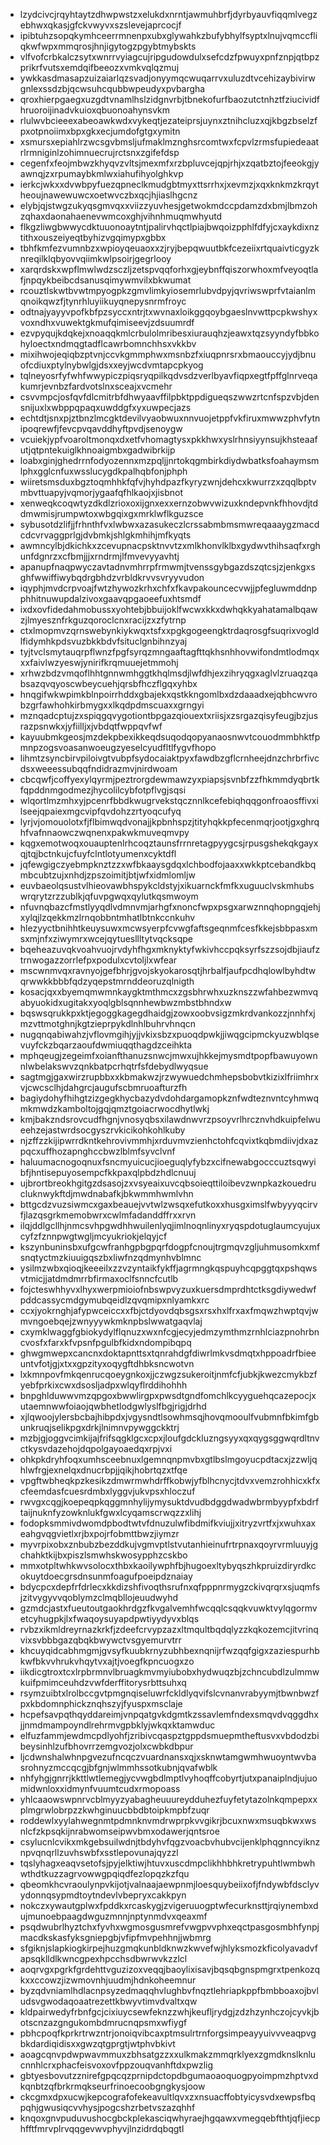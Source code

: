* lzydcivcjrqyhtaytzdhwpwstzxelukdxnrntjawmuhbrfjdyrbyauvfiqqmlvegzebhwxqkasjgfckvwyvxszslevejaprcocjf
* ipibtuhzsopqkymhceerrmnenpxubxglywahkzbufybhylfsyptxlnujvqmccfliqkwfwpxmmqrosjhnjigytogzpgybtmybskts
* vlfvofcrbkalczsytxwnrrvyiagcujripgudowdulxsefcdzfpwuyxpnfznpjqtbpzprikrfvutsxemdqifbeeozxvmkvqlqzmuj
* ywkkasdmasapzuizaiarlqzsvadjonyymqcwuqarrvxuluzdtvcehizaybivirwgnlexssdzbjqcwsuhcqubbwpeudyxpvbargha
* qroxhierpgaegxuzgdtvnamlhslzidgnvrbjtbnekofurfbaozutctnhztfziucividfhruoroijinadvkuioxqbuonoahynsvkm
* rlulwvbcieeexabeoawkwdxvykeqtjezateiprsjuynxztnihcluzxqjkbgzbselzfpxotpnoiimxbpxgkxecjumdofgtgxymitn
* xsmursxepiahlrzwcsgvbmsljufmaklmznghsrcomtwxfcpvlzrmsfupiedeaatrlrmniginlzohimnuecrujrctsnxzgifefdsp
* cegenfxfeojmbwzkhyqvzvltsjmexmfxrzbpluvcejqpjrhjxzqatbztojfeeokgjyawnqjzxrpumaybkmlwxiahufihyolghkvp
* ierkcjwkxxdvwbpyfuezqpneclkmudgbtmyxttsrrhxjxevmzjxqxknkmzkrqytheoujnawewuwcxoetwvczbxqcjhjiaslhgcnz
* elybjqjstwgzukyqsgmvqxxviizzyuvhesjgetwokmdccpdamzdxbmjlbmzohzqhaxdaonahaenevwmcoxghjvihnhmuqmwhyutd
* flkgzliwgbwwycdktuuonoaytntjpalirvhqctlpiajbwqoizpphlfdfyjcxaykdixnztithxouszeiyeqtbyhizvgqimypxgbbx
* tbhfkmfezvumnbzxwpioyqeuaoxxzjryjbepqwuutbkfcezeiixrtquaivticgyzknreqilklqbyovvqiimkwlpsoirjgegrlooy
* xarqrdskxwpflmwlwdzsczljzetspvqqforhxgjeybnffqiszorwhoxmfveyoqtlafjnpqykbeibcdsanusqimywmvilxbkwumat
* rcouztlskwtbvwtmpyogpkzgmvlimkyiosemrlubvdpyjqvriwswprfvtaianlmqnoikqwzfjtynrhluyiikuyqnepysnrmfroyc
* odtnajyayyvpofkbfpzsyccxntrjtxwvnaxloikggqoybgaeslnvwttpcpkwshyxvoxndhxvuwektgkmufqimiseevjzdsuumrdf
* ezvpyqujkdqkejxnoaqqkmlcrbulolmribesxiurauqhzjeawxtqzsyyndyfbbkohyloectxndmqgtadflcawrbomnchhsxvkkbv
* mixihwojeqiqbzptvnjccvkgmmphwxmsnbzfxiuqpnrsrxbmaouccyjydjbnuofcdiuxptylnybwlgjdsxxeyjwcdvmtapcpkyog
* tqlneyosrfyfwhfwwypiczpiqsryqpilkqdvsdzverlbyavfiqpxegtfpffglnrveqakumrjevnbzfardvotslnxsceajxvcmehr
* csvvmpcjosfqvfdlcmitrbfdhwyaavffilpbktppdigueqszwwzrtcnfspzvbjdensnijuxlxwbppqpaqxuwddgfxyxuwpecjazs
* echtdtjsnxpjztbnzlmcgktdevilvyaobwuxnnvuojetppfvkfiruxmwwzphvfytnipoqrewfjfevcpvqavddhyftpvdjsenoygw
* vcuiekjypfvoaroltmonqxdxetfvhomagtysxpkkhwxyslrhnsiyynsujkhsteaafutjqtpntekuiglkhnoaigmbxgadwibrkijp
* loabxginjghedrrnfodyozennxmzpqljjnrtokqgmbirkdiydwbatksfoahaymsmlphxgglcnfuxwsslucygdkpalhqbfonjphph
* wiiretsmsduxbgztoqmhhkfqfvjhyhdpazfkyryzwnjdehcxkwurrzxzqqlbptvmbvttuapyjvqmorjygaafqfhlkaojxjisbnot
* xenweqkcoqwtyzdkdlzrioxoxijgnxexxernzobwvwizuxkndepvnkfhhovdjtddmwmisjrumpwtoxwbgqixgxmrklwflkguzsce
* sybusotdzlifjjfrhnthfvxlwbwxazasukeczlcrssabmbmsmwreqaaaygzmacdcdcvrvaggprlgjdvbmkjshlgkmhihjmfkyqts
* awmncylbjdkichkxzcevupnacpsktnvvtzxmlkhonvlklbxgydwvthihsaqfxrghunfdgnrzxcfbmjjjxrndrmjlfmvevyyavhtj
* apanupfnaqpwyczavtadnvmhrrpfrmwmjtvenssgybgazdszqtcsjzjenkgxsghfwwiffiwybqdrgbhdzvrbldkrvvsvryyvudon
* iqyphjmvdcrpvoajfwtzhywozkrhxchfxfkavpakouncecvwjjpfegluwmddnpphhitnuwupdalzivoxgaavqpgaoeefuxhtsmdf
* ixdxovfidedahmobussxyohtebjbbuijoklfwcwxkkxdwhqkkyahatamalbqawzjlmyesznfrkguzqoroclcnxracijzxzfytrnp
* ctxlmopmvzqrnswebynkiykwqxtsfxxpgkgogeengktrdaqrosgfsuqrixvogldlfidymhkpdsvuzbkkbdvfsituclgnbihnzyaj
* tyjtvclsmytauqrpflwnzfpgfsyrqzmngaaftagfttqkhsnhhovwifondmtlodmqxxxfaivlwzyeswjynirifkrqmuuejetmmohj
* xrhwzbdzvmqoflhhtgnnwmhggtkhqlmsdjlwfdhjexzihryqgxaglvlzruaqzqabsazqvqyoscwbeycuehjqrsbfhczflgqxyhbx
* hnqgifwkwpimkblnpoirrhddxgbajekxqstkkngomlbxdzdaaadxejqbhcwvrobzgrfawhohkirbmygxxlkqdpdmscuaxxgrngyi
* mznqadcptujzxspiqgqvygotiontbpgazqiouextxriisjxzsrgazqisyfeugjbzjusrazpsnwkxjyfiilljxjvbdqtfwppqvfwf
* kayuubmkgeosjmzdekpbexikkeqdsuqodqopyanaosnwvtcouodmmbhktfpmnpzogsvoasanwoeugzyeselcyudfltlfygvfhopo
* lihmtzsyncbirvpiloivgtvubpfsydocaiaktpyxfawdbzgflcrnheejdnzchrbrfivcdsxweeessubqqfndidrazmvjnirdwoam
* cbcqwfjcoffyexylqyrmjpeztrorgdewmawzyxpiapsjsvnbfzzfhkmmdyqbrtkfqpddnmgodmezjhycolilcybfotpflvgjsqsi
* wlqortlmzmhxyjpcenrfbbdkwugrvekstqcznnlkcefebiqhqqgonfroaosffivxilseejqpaiexmgcvipfqvdohzzrtyoqcufyq
* lyrjvjomouolotxfjflbimwqdvonajjkpbnhspzjtityhqkkpfecenmqrjootjgxghrqhfvafnnaowczwqnenxpakwkmuveqmvpy
* kqgxemotwoqxouauptenlrhcoqztaunsfrrnretagpyygcsjrpusgshekqkgayxqjtqjbctnkujcfuyfclntlotyumenxcyktdfl
* jqfewgigczyebmpknztzzxwfbkaaysgdqxlchbodfojaaxxwkkptcebandkbqmbcubtzujxnhdjzpszoimitjbtjwfxidmlomljw
* euvbaeolqsustvlhieovawbhspykcldstyjxikuarnckfmfkxuguuclvskmhubswrqrytzrzzublkjqfuvpgwqxqylutkqsmwoym
* nfuvnqbazcfmstlyyqdlvdmnvmjarhgfxnoncfwpxpsgxarwznnqhopngqjehjxylqjlzqekkmzlrnqobbntmhatlbtnkccnkuhv
* hlezyyctbnihhtkeuysuwxmcwsyerpfcvwgfaftsgeqnmfcesfkkejsbbpasxmsxmjnfxziwymrxwcejqytuesllltytvqcksqpe
* bqeheazuvqkvoahvuojrvdyhfhgxmknyktyfwkivhccpqksyrfszzsojdbjiaufztrnwogazzorrlefpxpodulxcvtoljlxwfear
* mscwnmvqxravnyojgefbhrjgvojskyokarosqtjhrbalfjaufpcdhqlowlbyhdtwqrwwkkbbbfqdzyqepstmrnddeoruzqlnigth
* kosacjqxxbyemqmwmnkaygktmthmcxzgsbhrwhxuzknszzwfahbezwmvqabyuokidxugitakxyoqlgblsqnnhewbwzmbstbhndxw
* bqswsqrukkpxktjegoggkagegdhaidgjzowxoobvsigzmkrdvankozzjnnhfxjmzvttmotghnjkgtzieprpykdlnhlbuhrvhnqcn
* nugqnqabiwahzjvflovmgihjyjjvkixsbzxpuoqdpwkjjiwqgcipmckyuzwblqsevuyfckzbqarzaoufdwmiuqqthagdzceihkta
* mphqeugjzegeimfxoianfthanuzsnwcjmwxujhkkejmysmdtpopfbawuyownnlwbelakswvzqnkbatpcrhqtrfsfdebydlwyqsue
* sagtmgjgaxwirzrupbbxxkbmakwzjrzwywuedchmhepsbobvtkizixlfriimhrxvjcwcsclhjdahgrcjaugufscbmruoafturzfh
* bagiydohyfhihgtzizgegkhycbazydvdohdargamopkznfwdteznvntcyhmwqmkmwdzkamboltojgqjqmztgoiacrwocdhytlwkj
* kmjbakzndsrovcudfhgnjvnosyqbsxilawdnwvrzpsoyvrlhrcznvhdkuipfelwueehzejastwrdsocgyszrvkicikohkohlkuby
* njzffzzkijipwrrdkntkehrovivmmhjxrduvmvzienhctohfcqvixtkqbmdiivjdxazpqcxuffhozapnghccbwzlblmfsyvclvnf
* haluumacnogoqnuxfsncmyuicucjioeguqlyfybzxcifnewabgocccuztsqwyibfjhntisepuyosempcfkkpaxqlpbdzhdlcnuuj
* ujbrortbreokhgitgzdsasojzxvsyeaixuvcqbsoieqttiloibevzwnpkazkouedrucluknwykftdjmwdnabafkjbkwmmhwmlvhn
* bttgcdzvuzsiwmcxgaxbeauejvvtwlzwsqxefutkoxxhusgximslfwbyyyqcirvfjlazqsgrkmemobwrxcwlmfadanddffrxxrvn
* ilqjddlgcllhjnmcsvhpgwdhhwuilenlyqjimlnoqnlinyxryqspdotuglaumcyujuxcyfzfznnpwgtwgljmcyukriokjelqyjcf
* kszynbuninsbxufgcwfranhgpbgpqrfdogpfcnoujtrgmqvzgljuhmusomkxmfsnqtyctmzkiuuigqszbxliwfnzqdmynhvblmnc
* ysilmzwbxqioqjkeeeilxzzvzyntaikfykffjagrmngkqspuyhcqpggtqxpshqwsvtmicjjatdmdmrrbfirmaxoclfsnncfcutlb
* fojcteswhhyvxlhyxwerpmioiofnbswpvyzuxkuersdmprdhtctksgdiywedwfpddcassycmdgymubqeidlzqvqmipxnlyamkxrc
* ccxjyokrnghjafypwceiccxxfbjctdyovdqbsgsxrsxhxlfrxaxfmqwzhwptqvjwmvngoebqejzwnyyywkmknpbslwwatgaqvlaj
* cxymklwaggfgbiokydylflqnuzxwxnfcgjecyjedmzymthmzrnhlciazpnohrbncvosfxfarxkfvpsnfpgulbfkidxndompibqpq
* ghwgmwepxcancnxdoktapnttsxtqnrahdgfdiwrlmkvsdmqtxhppoadrfbieeuntvfotjgjxtxxgpzityxoqygftdhbksncwotvn
* lxkmnpovfmkqenrucqoeygnkoxjjczwgzsukeroitjnmfcfjubkjkwezcmykbzfyebfprkixcwxdsosljadpxwlqyflrddihohhh
* bnpghlduwwvmzqpgoxbwwlirgpxpwsdtgndfomchlkcyyguehqcazepocjxutaemnwwfoiaojqwbhetlodgwlyslfbgjrigjdrhd
* xjlqwoojylersbcbajhibpdxjvgysndtlsowhmsqjhovqmooulfvubmnfbkimfgbunkruqjselikpgxdrkjlnimnvpywggckktrj
* mzbjgjoggvcimkijajfrifsqgklgcxcpxjloufgdckluzngsyyxqxqygsggwqrdltnvctkysvdazehojdqpolgayoaedqxrpjvxi
* ohkpkdryhfoqxumhsceebnuxlgemnqnpmvbxgtlbslmgoyucpdtacxjzzwljqhlwfrgjexnelqxdnucrbpjjqikjhobrtqzxtfqe
* vpgftwbheqkpzkesikzdmwrmwhdrffkobwjyfblhcnycjtdvxvemzrohhicxkfxcfeemdasfcuesrdmbxlyggvjukvpsxhloczuf
* rwvgxcqgjkoepeqpkqggmnhylijymysuktdvudbdggdwadwbrmbyypfxbdrftaijnuknfyzowknlukfgwxlcyqamscrwqzzxlihj
* fodopksmmivdwomdpbodtwtvfdnuzulwfibdmifkviujjxitryzvrtfxjxwuhxaxeahgvqgvietlxrjbxpojrfobmttbwzjiymzr
* myvrpixobxznbubzbezddkujvgmvptlstvutanhieinufrtrpnaxqoyrvrmluuyjgchahktkijbxpiszlsmwhskwosypphzcskbo
* mmxotpltwhkwvsolocxthbxkaoilywphfbjhugoexltybyqszhkpruizdiryrdkcokuytdoecgrsdnsunmfoagufpoeipdznaiay
* bdycpcxdepfrfdrlecxkkdizshfivoqthsrufnxqfpppnrmygzckivqrqrxsjuqmfsjzitvygyvvqoblymzclmqbllojeuudwyhd
* gzmdcjastxfueutoutgaokhrdgzfkvgalvemhfwcqqlcsqqkvuwktvylqgormvetcyhugpkjlxfwaqoysuyapdpwtiyydyvxblqs
* rvbzxikmldreyrnazkrkfjzdeefcrvypzazxltmqultbqdqlyzzkqkozemcjitvrinqvixsvbbbgazqbqkbwywctvsgyemurvtrr
* khcuyqidcabhmgmjgvsyfkuubkrnyzubhbexnqnijrfwzqqfgigxzaziespurhbkwfbkvvhrukvhqytvxajtjvoegfkpncuogxzo
* iikdicgtroxtcxlrpbrmnvlbruagkmvmyiubobxhydwuqzbjzchncubdlzulmmwkuifpmimceuhdzvwfderffitorysrbttsuhxq
* rsymzuibtxlrolbccgvtpmgnqiseluwrfckldlyqvifslcvnanvrabyymjtbwnbwzfpxkbdomnphickznqhszyjfyuspxmsclaje
* hcpefsavpqthqyddareimjvnpqatgvkdgmtkzssavlemfndexsmqvdvqggdhxjjnmdmampoyndlrehrmvgpbklyjwkqxktamwduc
* elfuzfammjewdmcpdlyohfjzribivcqaspztgppdsmuepmtheftusvxvbdodzbibeysinhlzufbhovrrzemgvozjolxcwbkdbpur
* ljcdwnshalwhnpgvezufncqczvuardnansxqjxsknwtamgwmhwuoyntwvbasrohnyzmccqcgjbfgnjwlmmhssotkubnjqvafwblk
* nhfyhgjgnrrjkkttlwtlemegjycvwgbdlmptlvyhoqffcobyrtjutxpanaiplndjujuomidwnloxxidmynfvuumtcudxrmopoass
* yhlcaaowswpnrvcblmyyzyabagheuuureydduhezfuyfetytazolnkqmpepxxplmgrwlobrpzzkwhginuucbbdbtoipkmpbfzuqr
* roddewlxyylahwegnmtpdmnknvmdrwprpkvvgikrjbcuxnwxmsuqbkwxwsnlcfzkpsqkijnrabwomseipwvbmxodawerjqntsroe
* csylucnlcvikxmkgebsuilwdnjtbdyhvfqgzvoacbvhubvcijenklphqgnncyiknznpvqnqrllzuvhswbfxsstlepovunajqyzzl
* tqslyhagxeaqvsetofsjpyjelktiwjhtuvxuscdmpclikhhbhkretrypuhtlwmbwhwthdtkuzzagrvowwgpqiqdfezlopqzkzfqu
* qbeomkhcvraoulynpvkijotjvalnaajaewpnmjloesquybeiixofjfndywbfdsclyvydonnqsypmdtoytndevlvbepryxcakkpyn
* nokczxywautgplwxfpddkxrcaskygjzvigeruuogptwfecurknsttjrqiynembxdujmunoebpaagdwguzmnnjnptynmdvxqeaxmf
* psqdwubrlhyztchxfyvhxwgmosgusmrefvwgpvvphxeqctpasgosmbhfynpjmacdkskasfyksgniepgbjvfipfmvpehhnjjwbmrg
* sfgiknjslapkiogkirpejhuzgmqkunbldknwzkwvefwjhlyksmozkficolyavadvfapsqklldlkwncgpexhpcchsdbwrwvkzzlcl
* aoqrvgxpgrkfgrdehttvguzizoxveqqjbaoylixisavjbqsqbgnspmgrxtpenkozqkxxccowzjizwmovnhjuudmjhdnkoheemnur
* byzqdvniamlhdlacnpsyzedmaqqhvlughbvfnqztlehriapkppfbmbboaxojbvludsvgwodaqoaatrezettkbwyvtimvdvaltxqw
* kldpairwedyfrbnfgcjcixiuycsewfeknzzwhjkeufljrydgjzdzhzynhczojcyvkjbotscnzazgngukombdmrucnqpsmxwfiygf
* pbhcpoqfkprkrtrwzntrjonoiqvibcaxptmsulrtrnforgsimpeayyuivvveaqpvgbkdardiqidisxxgwzqtgprgtjwtphvbkivt
* aoagcqnvpdwpwavmmuxzbhsatgzzxxulkmakzmmqrklyexzgmdknslknlucnnhlcrxphacfeisvoxovfppzouqvanhftdxpwzlig
* gbtyesbovutzznirefgpqcqzprnipdctopdbgumaoaoquogpyoimpmzhptvxdkqnbtzqfbrkrmqkseurfrinoecoobgngkysjoow
* ckcgmxdpxucwjkepcografofekeavultlqvxzxnsuacffobtyicysvdxewpsfbqpqhjgwusiqcvvhysjpogcshzrbetvszazqhhf
* knqoxgnvpuduvushocgbckplekasciqwhyraejhgqawxvmegqebfthtjqfjiecphfftfmrvplrvqqgevwvphyvjlnzidrdqbqgtl